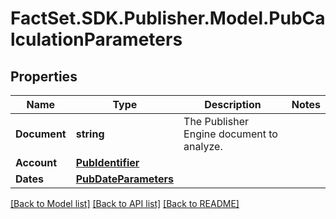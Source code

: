 # FactSet.SDK.Publisher.Model.PubCalculationParameters

## Properties

Name | Type | Description | Notes
------------ | ------------- | ------------- | -------------
**Document** | **string** | The Publisher Engine document to analyze. | 
**Account** | [**PubIdentifier**](PubIdentifier.md) |  | 
**Dates** | [**PubDateParameters**](PubDateParameters.md) |  | 

[[Back to Model list]](../README.md#documentation-for-models) [[Back to API list]](../README.md#documentation-for-api-endpoints) [[Back to README]](../README.md)

